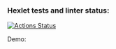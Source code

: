 ### Hexlet tests and linter status:
[![Actions Status](https://github.com/bersyatina/frontend-project-12/actions/workflows/hexlet-check.yml/badge.svg)](https://github.com/bersyatina/frontend-project-12/actions)

Demo:
